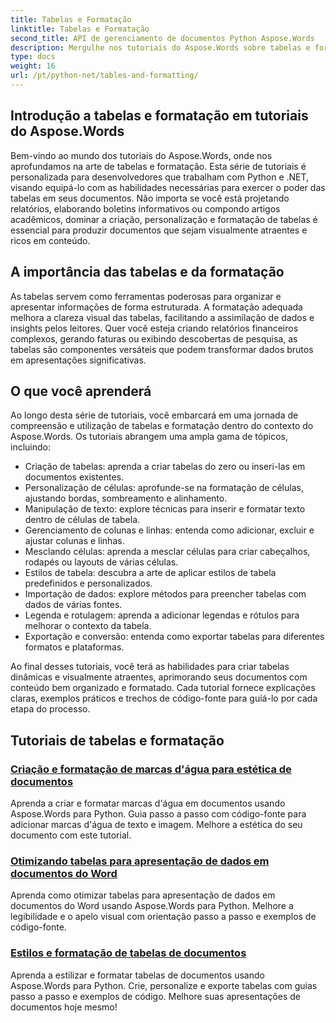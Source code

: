 ```yaml
---
title: Tabelas e Formatação
linktitle: Tabelas e Formatação
second_title: API de gerenciamento de documentos Python Aspose.Words
description: Mergulhe nos tutoriais do Aspose.Words sobre tabelas e formatação em aplicativos Python e .NET. Aprenda a criar, personalizar e estilizar tabelas para documentos visualmente atraentes.
type: docs
weight: 16
url: /pt/python-net/tables-and-formatting/
---
```



## Introdução a tabelas e formatação em tutoriais do Aspose.Words

Bem-vindo ao mundo dos tutoriais do Aspose.Words, onde nos aprofundamos na arte de tabelas e formatação. Esta série de tutoriais é personalizada para desenvolvedores que trabalham com Python e .NET, visando equipá-lo com as habilidades necessárias para exercer o poder das tabelas em seus documentos. Não importa se você está projetando relatórios, elaborando boletins informativos ou compondo artigos acadêmicos, dominar a criação, personalização e formatação de tabelas é essencial para produzir documentos que sejam visualmente atraentes e ricos em conteúdo.

## A importância das tabelas e da formatação

As tabelas servem como ferramentas poderosas para organizar e apresentar informações de forma estruturada. A formatação adequada melhora a clareza visual das tabelas, facilitando a assimilação de dados e insights pelos leitores. Quer você esteja criando relatórios financeiros complexos, gerando faturas ou exibindo descobertas de pesquisa, as tabelas são componentes versáteis que podem transformar dados brutos em apresentações significativas.

## O que você aprenderá

Ao longo desta série de tutoriais, você embarcará em uma jornada de compreensão e utilização de tabelas e formatação dentro do contexto do Aspose.Words. Os tutoriais abrangem uma ampla gama de tópicos, incluindo:

- Criação de tabelas: aprenda a criar tabelas do zero ou inseri-las em documentos existentes.
- Personalização de células: aprofunde-se na formatação de células, ajustando bordas, sombreamento e alinhamento.
- Manipulação de texto: explore técnicas para inserir e formatar texto dentro de células de tabela.
- Gerenciamento de colunas e linhas: entenda como adicionar, excluir e ajustar colunas e linhas.
- Mesclando células: aprenda a mesclar células para criar cabeçalhos, rodapés ou layouts de várias células.
- Estilos de tabela: descubra a arte de aplicar estilos de tabela predefinidos e personalizados.
- Importação de dados: explore métodos para preencher tabelas com dados de várias fontes.
- Legenda e rotulagem: aprenda a adicionar legendas e rótulos para melhorar o contexto da tabela.
- Exportação e conversão: entenda como exportar tabelas para diferentes formatos e plataformas.

Ao final desses tutoriais, você terá as habilidades para criar tabelas dinâmicas e visualmente atraentes, aprimorando seus documentos com conteúdo bem organizado e formatado. Cada tutorial fornece explicações claras, exemplos práticos e trechos de código-fonte para guiá-lo por cada etapa do processo.

## Tutoriais de tabelas e formatação
### [Criação e formatação de marcas d'água para estética de documentos](./manage-document-watermarks/)
Aprenda a criar e formatar marcas d'água em documentos usando Aspose.Words para Python. Guia passo a passo com código-fonte para adicionar marcas d'água de texto e imagem. Melhore a estética do seu documento com este tutorial.
### [Otimizando tabelas para apresentação de dados em documentos do Word](./document-tables/)
Aprenda como otimizar tabelas para apresentação de dados em documentos do Word usando Aspose.Words para Python. Melhore a legibilidade e o apelo visual com orientação passo a passo e exemplos de código-fonte.
### [Estilos e formatação de tabelas de documentos](./document-table-styles-formatting/)
Aprenda a estilizar e formatar tabelas de documentos usando Aspose.Words para Python. Crie, personalize e exporte tabelas com guias passo a passo e exemplos de código. Melhore suas apresentações de documentos hoje mesmo! 